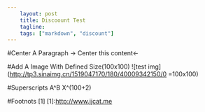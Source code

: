 ```yaml
---
    layout: post
    title: Discoount Test
    tagline:
    tags: ["markdown", "discount"]
---
```


#Center A Paragraph
-> Center this content<-


#Add A Image With Defined Size(100x100)
![test img](http://tp3.sinaimg.cn/1519047170/180/40009342150/0 =100x100)


#Superscripts
A^B
X^(100+2)

#Footnots
[1]
[1]:http://www.jjcat.me
